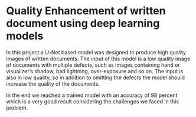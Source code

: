# Quality Enhancement of written document using deep learning models
In this project a U-Net based model was designed to produce high quality images of written documents. The input of this model is a low quality image of documents with multiple defects, such as images containing hand or visualizer’s shadow, bad lightning, over-exposure and so on. The input is also in low quality, so in addition to omitting the defects the model should increase the quality of the documents.

In the end we reached a trained model with an accuracy of 98 percent which is a very good result considering the challenges we faced in this problem.

